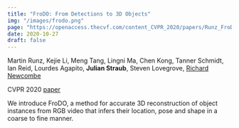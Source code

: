 ```yaml
---
title: "FroDO: From Detections to 3D Objects"
img: "/images/frodo.png"
page: "https://openaccess.thecvf.com/content_CVPR_2020/papers/Runz_FroDO_From_Detections_to_3D_Objects_CVPR_2020_paper.pdf"
date: 2020-10-27
draft: false
---
```

Martin Runz, Kejie Li, Meng Tang, Lingni Ma, Chen Kong, Tanner Schmidt, Ian Reid, Lourdes Agapito, **Julian Straub**, Steven Lovegrove, [Richard Newcombe](https://rapiderobot.bitbucket.io/)

CVPR 2020
[paper](https://openaccess.thecvf.com/content_CVPR_2020/papers/Runz_FroDO_From_Detections_to_3D_Objects_CVPR_2020_paper.pdf)

We introduce FroDO, a method for accurate 3D reconstruction of object instances from RGB video that infers their location, pose and shape in a coarse to fine manner. 
